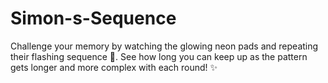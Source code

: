 # Simon-s-Sequence
Challenge your memory by watching the glowing neon pads and repeating their flashing sequence 🧠. See how long you can keep up as the pattern gets longer and more complex with each round! ✨
